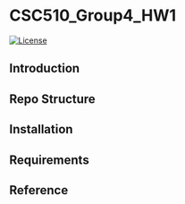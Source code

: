 # CSC510_Group4_HW1
<a href="https://github.com/Chloe-Ku/csc510_g4_hw1/blob/main/LICENSE"><img 
alt="License" src="https://img.shields.io/badge/license-MIT-green"></a>

## Introduction

## Repo Structure

## Installation

## Requirements

## Reference
